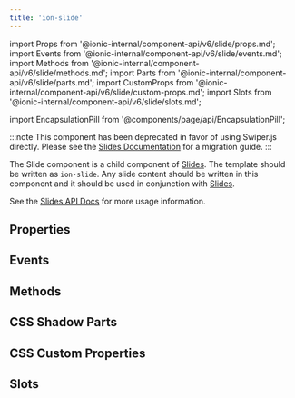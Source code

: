 ```yaml
---
title: 'ion-slide'
---
```


import Props from '@ionic-internal/component-api/v6/slide/props.md';
import Events from '@ionic-internal/component-api/v6/slide/events.md';
import Methods from '@ionic-internal/component-api/v6/slide/methods.md';
import Parts from '@ionic-internal/component-api/v6/slide/parts.md';
import CustomProps from '@ionic-internal/component-api/v6/slide/custom-props.md';
import Slots from '@ionic-internal/component-api/v6/slide/slots.md';

<head>
  <title>ion-slide | Slide API Component for Ionic Framework Apps</title>
  <meta
    name="description"
    content="Slide is a child API component of Slides—written as ion-slide. Any slide content should be written in this component and used in conjunction with Slides."
  />
</head>

import EncapsulationPill from '@components/page/api/EncapsulationPill';

:::note
This component has been deprecated in favor of using Swiper.js directly. Please see the [Slides Documentation](./slides#migration) for a migration guide.
:::

The Slide component is a child component of [Slides](./slides). The template should be written as `ion-slide`. Any slide content should be written in this component and it should be used in conjunction with [Slides](./slides).

See the [Slides API Docs](./slides) for more usage information.

## Properties

<Props />

## Events

<Events />

## Methods

<Methods />

## CSS Shadow Parts

<Parts />

## CSS Custom Properties

<CustomProps />

## Slots

<Slots />
